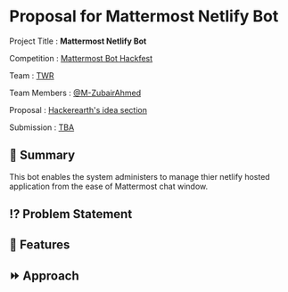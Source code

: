 # Proposal for Mattermost Netlify Bot

Project Title : **Mattermost Netlify Bot**

Competition : [Mattermost Bot Hackfest](https://www.hackerearth.com/challenges/hackathon/mattermost-bot-hackfest)

Team : [TWR](https://www.hackerearth.com/challenges/hackathon/mattermost-bot-hackfest/dashboard/2abe565/team/)

Team Members : [@M-ZubairAhmed](https://github.com/M-ZubairAhmed)

Proposal : [Hackerearth's idea section](https://www.hackerearth.com/challenges/hackathon/mattermost-bot-hackfest/dashboard/2abe565/idea/)

Submission : [TBA](https://www.hackerearth.com/challenges/hackathon/mattermost-bot-hackfest/dashboard/2abe565/submission/)

## :book: Summary
This bot enables the system administers to manage thier netlify hosted application from the ease of Mattermost chat window.

## :interrobang: Problem Statement

## :key: Features

## :fast_forward: Approach
